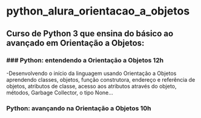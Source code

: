 # python_alura_orientacao_a_objetos
## Curso de Python 3 que ensina do básico ao avançado em Orientação a Objetos:
### ### Python: entendendo a Orientação a Objetos 12h
-Desenvolvendo o início da linguagem usando Orientação a Objetos aprendendo classes, objetos, função construtora, endereço e referência de objetos, atributos de classe, acesso aos atributos através do objeto, métodos, Garbage Collector, o tipo None...
### Python: avançando na Orientação a Objetos 10h
